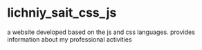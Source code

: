 # lichniy_sait_css_js
a website developed based on the js and css languages. provides information about my professional activities
